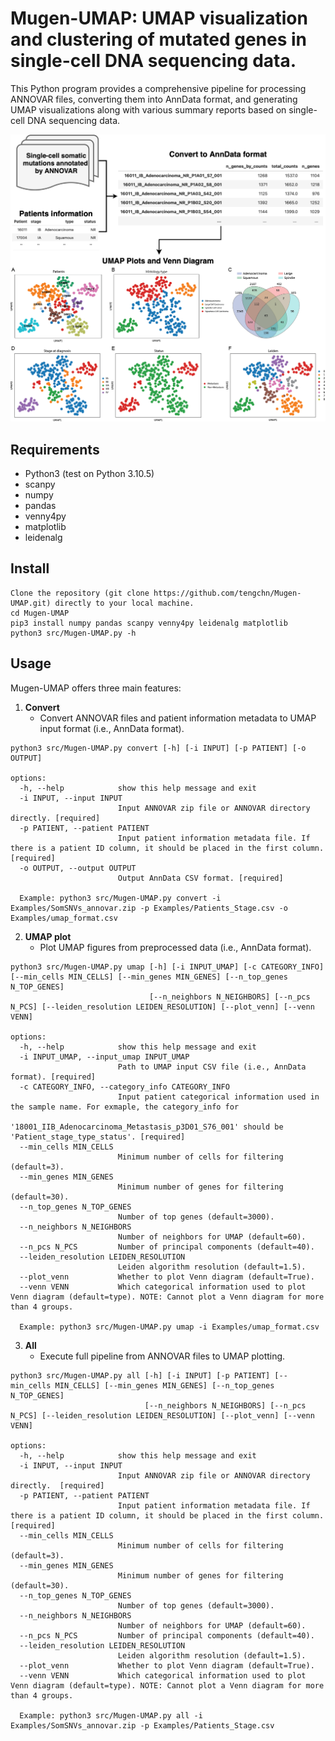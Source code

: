 # Mugen-UMAP: UMAP visualization and clustering of mutated genes in single-cell DNA sequencing data.

This Python program provides a comprehensive pipeline for processing ANNOVAR files, converting them into AnnData format, and generating UMAP visualizations along with various summary reports based on single-cell DNA sequencing data.
&NewLine;

![Mugen-UMAP diagram](Mugen-UMAP.png)

## Requirements
- Python3 (test on Python 3.10.5)
- scanpy
- numpy
- pandas
- venny4py
- matplotlib
- leidenalg

## Install
```
Clone the repository (git clone https://github.com/tengchn/Mugen-UMAP.git) directly to your local machine.
cd Mugen-UMAP
pip3 install numpy pandas scanpy venny4py leidenalg matplotlib
python3 src/Mugen-UMAP.py -h
```

## Usage
Mugen-UMAP offers three main features:

1. **Convert**
   - Convert ANNOVAR files and patient information metadata to UMAP input format (i.e., AnnData format).
```
python3 src/Mugen-UMAP.py convert [-h] [-i INPUT] [-p PATIENT] [-o OUTPUT]

options:
  -h, --help            show this help message and exit
  -i INPUT, --input INPUT
                        Input ANNOVAR zip file or ANNOVAR directory directly. [required]
  -p PATIENT, --patient PATIENT
                        Input patient information metadata file. If there is a patient ID column, it should be placed in the first column. [required]
  -o OUTPUT, --output OUTPUT
                        Output AnnData CSV format. [required]

  Example: python3 src/Mugen-UMAP.py convert -i Examples/SomSNVs_annovar.zip -p Examples/Patients_Stage.csv -o Examples/umap_format.csv
```
&NewLine;

2. **UMAP plot**
   - Plot UMAP figures from preprocessed data (i.e., AnnData format).
```
python3 src/Mugen-UMAP.py umap [-h] [-i INPUT_UMAP] [-c CATEGORY_INFO] [--min_cells MIN_CELLS] [--min_genes MIN_GENES] [--n_top_genes N_TOP_GENES]
                               [--n_neighbors N_NEIGHBORS] [--n_pcs N_PCS] [--leiden_resolution LEIDEN_RESOLUTION] [--plot_venn] [--venn VENN]

options:
  -h, --help            show this help message and exit
  -i INPUT_UMAP, --input_umap INPUT_UMAP
                        Path to UMAP input CSV file (i.e., AnnData format). [required]
  -c CATEGORY_INFO, --category_info CATEGORY_INFO
                        Input patient categorical information used in the sample name. For exmaple, the category_info for
                        '18001_IIB_Adenocarcinoma_Metastasis_p3D01_S76_001' should be 'Patient_stage_type_status'. [required]
  --min_cells MIN_CELLS
                        Minimum number of cells for filtering (default=3).
  --min_genes MIN_GENES
                        Minimum number of genes for filtering (default=30).
  --n_top_genes N_TOP_GENES
                        Number of top genes (default=3000).
  --n_neighbors N_NEIGHBORS
                        Number of neighbors for UMAP (default=60).
  --n_pcs N_PCS         Number of principal components (default=40).
  --leiden_resolution LEIDEN_RESOLUTION
                        Leiden algorithm resolution (default=1.5).
  --plot_venn           Whether to plot Venn diagram (default=True).
  --venn VENN           Which categorical information used to plot Venn diagram (default=type). NOTE: Cannot plot a Venn diagram for more than 4 groups.

  Example: python3 src/Mugen-UMAP.py umap -i Examples/umap_format.csv
```
&NewLine;

3. **All**
   - Execute full pipeline from ANNOVAR files to UMAP plotting.
```
python3 src/Mugen-UMAP.py all [-h] [-i INPUT] [-p PATIENT] [--min_cells MIN_CELLS] [--min_genes MIN_GENES] [--n_top_genes N_TOP_GENES]
                              [--n_neighbors N_NEIGHBORS] [--n_pcs N_PCS] [--leiden_resolution LEIDEN_RESOLUTION] [--plot_venn] [--venn VENN]

options:
  -h, --help            show this help message and exit
  -i INPUT, --input INPUT
                        Input ANNOVAR zip file or ANNOVAR directory directly.  [required]
  -p PATIENT, --patient PATIENT
                        Input patient information metadata file. If there is a patient ID column, it should be placed in the first column. [required]
  --min_cells MIN_CELLS
                        Minimum number of cells for filtering (default=3).
  --min_genes MIN_GENES
                        Minimum number of genes for filtering (default=30).
  --n_top_genes N_TOP_GENES
                        Number of top genes (default=3000).
  --n_neighbors N_NEIGHBORS
                        Number of neighbors for UMAP (default=60).
  --n_pcs N_PCS         Number of principal components (default=40).
  --leiden_resolution LEIDEN_RESOLUTION
                        Leiden algorithm resolution (default=1.5).
  --plot_venn           Whether to plot Venn diagram (default=True).
  --venn VENN           Which categorical information used to plot Venn diagram (default=type). NOTE: Cannot plot a Venn diagram for more than 4 groups.

  Example: python3 src/Mugen-UMAP.py all -i Examples/SomSNVs_annovar.zip -p Examples/Patients_Stage.csv
```
